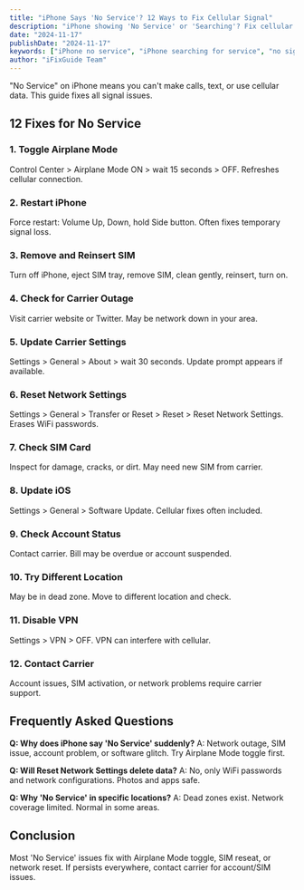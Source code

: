 ```yaml
---
title: "iPhone Says 'No Service'? 12 Ways to Fix Cellular Signal"
description: "iPhone showing 'No Service' or 'Searching'? Fix cellular signal problems and restore network connection with our troubleshooting guide."
date: "2024-11-17"
publishDate: "2024-11-17"
keywords: ["iPhone no service", "iPhone searching for service", "no signal iPhone", "fix no service", "iPhone cellular not working"]
author: "iFixGuide Team"
---
```


"No Service" on iPhone means you can't make calls, text, or use cellular data. This guide fixes all signal issues.

## 12 Fixes for No Service

### 1. Toggle Airplane Mode
Control Center > Airplane Mode ON > wait 15 seconds > OFF. Refreshes cellular connection.

### 2. Restart iPhone
Force restart: Volume Up, Down, hold Side button. Often fixes temporary signal loss.

### 3. Remove and Reinsert SIM
Turn off iPhone, eject SIM tray, remove SIM, clean gently, reinsert, turn on.

### 4. Check for Carrier Outage
Visit carrier website or Twitter. May be network down in your area.

### 5. Update Carrier Settings
Settings > General > About > wait 30 seconds. Update prompt appears if available.

### 6. Reset Network Settings
Settings > General > Transfer or Reset > Reset > Reset Network Settings. Erases WiFi passwords.

### 7. Check SIM Card
Inspect for damage, cracks, or dirt. May need new SIM from carrier.

### 8. Update iOS
Settings > General > Software Update. Cellular fixes often included.

### 9. Check Account Status
Contact carrier. Bill may be overdue or account suspended.

### 10. Try Different Location
May be in dead zone. Move to different location and check.

### 11. Disable VPN
Settings > VPN > OFF. VPN can interfere with cellular.

### 12. Contact Carrier
Account issues, SIM activation, or network problems require carrier support.

## Frequently Asked Questions

**Q: Why does iPhone say 'No Service' suddenly?**
A: Network outage, SIM issue, account problem, or software glitch. Try Airplane Mode toggle first.

**Q: Will Reset Network Settings delete data?**
A: No, only WiFi passwords and network configurations. Photos and apps safe.

**Q: Why 'No Service' in specific locations?**
A: Dead zones exist. Network coverage limited. Normal in some areas.

## Conclusion
Most 'No Service' issues fix with Airplane Mode toggle, SIM reseat, or network reset. If persists everywhere, contact carrier for account/SIM issues.
